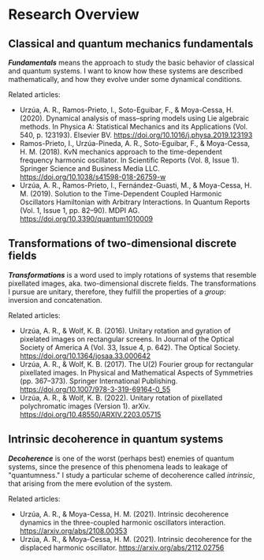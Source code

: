 # Research Overview


## Classical and quantum mechanics fundamentals

**_Fundamentals_** means the approach to study the basic behavior of classical and quantum systems. I want to know how these systems are described mathematically, and how they evolve under some dynamical conditions.

Related articles:

* Urzúa, A. R., Ramos-Prieto, I., Soto-Eguibar, F., & Moya-Cessa, H.  (2020). Dynamical analysis of mass–spring models using Lie algebraic  methods. In Physica A: Statistical Mechanics and its Applications (Vol.  540, p. 123193). Elsevier BV.  https://doi.org/10.1016/j.physa.2019.123193
* Ramos-Prieto, I., Urzúa-Pineda, A. R., Soto-Eguibar, F., &  Moya-Cessa, H. M. (2018). KvN mechanics approach to the time-dependent  frequency harmonic oscillator. In Scientific Reports (Vol. 8, Issue 1).  Springer Science and Business Media LLC.  https://doi.org/10.1038/s41598-018-26759-w
* Urzúa, A. R., Ramos-Prieto, I., Fernández-Guasti, M., & Moya-Cessa,  H. M. (2019). Solution to the Time-Dependent Coupled Harmonic  Oscillators Hamiltonian with Arbitrary Interactions. In Quantum Reports  (Vol. 1, Issue 1, pp. 82–90). MDPI AG.  https://doi.org/10.3390/quantum1010009

## Transformations of two-dimensional discrete fields

**_Transformations_** is a word used to imply rotations of systems that resemble pixellated images, aka. two-dimensional discrete fields. The transformations I pursue are unitary, therefore, they fulfill the properties of a _group_: inversion and concatenation.

Related articles:

* Urzúa, A. R., & Wolf, K. B. (2016). Unitary rotation and gyration of pixelated images on rectangular screens. In Journal of the Optical  Society of America A (Vol. 33, Issue 4, p. 642). The Optical Society.  https://doi.org/10.1364/josaa.33.000642
* Urzúa, A. R., & Wolf, K. B. (2017). The U(2) Fourier group for  rectangular pixellated images. In Physical and Mathematical Aspects of  Symmetries (pp. 367–373). Springer International Publishing.  https://doi.org/10.1007/978-3-319-69164-0_55
* Urzúa, A. R., & Wolf, K. B. (2022). Unitary rotation of pixellated  polychromatic images (Version 1). arXiv.  https://doi.org/10.48550/ARXIV.2203.05715

## Intrinsic decoherence in quantum systems

**_Decoherence_** is one of the worst (perhaps best) enemies of quantum systems, since the presence of this phenomena leads to leakage of "quantumness." I study a particular scheme of decoherence called _intrinsic_, that arising from the mere evolution of the system.

Related articles:

* Urzúa, A. R., & Moya-Cessa,  H. M.  (2021). Intrinsic decoherence dynamics in the three-coupled harmonic  oscillators interaction. https://arxiv.org/abs/2108.00353
* Urzúa, A. R., & Moya-Cessa,  H. M.  (2021). Intrinsic decoherence for the displaced harmonic oscillator. https://arxiv.org/abs/2112.02756

